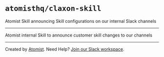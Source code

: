 # `atomisthq/claxon-skill`

<!---atomist-skill-description:start--->
Atomist Skill announcing Skill configurations on our internal Slack channels
<!---atomist-skill-description:end--->

---

<!---atomist-skill-readme:start---> 

Atomist internal Skill to announce customer skill changes to our channels    
    
<!---atomist-skill-readme:end--->
---

Created by [Atomist][atomist].
Need Help?  [Join our Slack workspace][slack].

[atomist]: https://atomist.com/ (Atomist - How Teams Deliver Software)
[slack]: https://join.atomist.com/ (Atomist Community Slack) 
 
